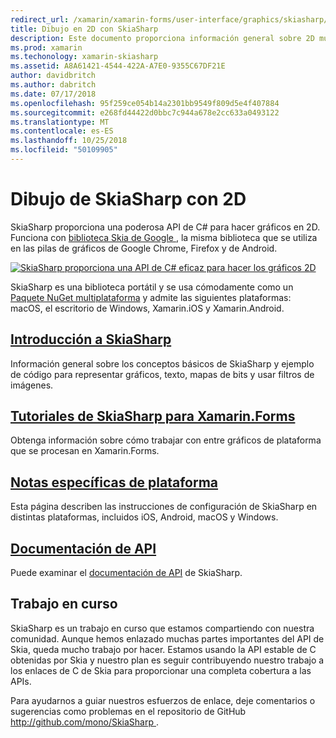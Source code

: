 ```yaml
---
redirect_url: /xamarin/xamarin-forms/user-interface/graphics/skiasharp/
title: Dibujo en 2D con SkiaSharp
description: Este documento proporciona información general sobre 2D multiplataforma de dibujo de SkiaSharp. Incluye vínculos a diversas guías que describen SkiaSharp y sus diversas API.
ms.prod: xamarin
ms.techonology: xamarin-skiasharp
ms.assetid: A8A61421-4544-422A-A7E0-9355C67DF21E
author: davidbritch
ms.author: dabritch
ms.date: 07/17/2018
ms.openlocfilehash: 95f259ce054b14a2301bb9549f809d5e4f407884
ms.sourcegitcommit: e268fd44422d0bbc7c944a678e2cc633a0493122
ms.translationtype: MT
ms.contentlocale: es-ES
ms.lasthandoff: 10/25/2018
ms.locfileid: "50109905"
---
```

# <a name="2d-drawing-with-skiasharp"></a>Dibujo de SkiaSharp con 2D

SkiaSharp proporciona una poderosa API de C#  para hacer gráficos en 2D. Funciona con [biblioteca Skia de Google ](http://skia.org), la misma biblioteca que se utiliza en las pilas de gráficos de Google Chrome, Firefox y de Android.

[![](images/ide-sml.png "SkiaSharp proporciona una API de C# eficaz para hacer los gráficos 2D")](images/ide.png#lightbox)

SkiaSharp es una biblioteca portátil y se usa cómodamente como un [Paquete NuGet multiplataforma](https://www.nuget.org/packages/SkiaSharp) y admite las siguientes plataformas: macOS, el escritorio de Windows, Xamarin.iOS y Xamarin.Android.

## <a name="introduction-to-skiasharpgraphics-gamesskiasharpintroductionmd"></a>[Introducción a SkiaSharp](~/graphics-games/skiasharp/introduction.md)

Información general sobre los conceptos básicos de SkiaSharp y ejemplo de código para representar gráficos, texto, mapas de bits y usar filtros de imágenes.

## <a name="skiasharp-tutorials-for-xamarinformsxamarin-formsuser-interfacegraphicsskiasharpindexmd"></a>[Tutoriales de SkiaSharp para Xamarin.Forms](~/xamarin-forms/user-interface/graphics/skiasharp/index.md)

Obtenga información sobre cómo trabajar con entre gráficos de plataforma que se procesan en Xamarin.Forms.

## <a name="platform-specific-notesgraphics-gamesskiasharpplatformmd"></a>[Notas específicas de plataforma](~/graphics-games/skiasharp/platform.md)

Esta página describen las instrucciones de configuración de SkiaSharp en distintas plataformas, incluidos iOS, Android, macOS y Windows.

## <a name="api-documentationhttpsdocsmicrosoftcomdotnetapiskiasharp"></a>[Documentación de API](https://docs.microsoft.com/dotnet/api/skiasharp)

Puede examinar el [documentación de API](https://docs.microsoft.com/dotnet/api/skiasharp) de SkiaSharp.

## <a name="work-in-progress"></a>Trabajo en curso

SkiaSharp es un trabajo en curso que estamos compartiendo con nuestra comunidad. Aunque hemos enlazado muchas partes importantes del API de Skia, queda mucho trabajo por hacer. Estamos usando la API estable de C obtenidas por Skia y nuestro plan es seguir contribuyendo nuestro trabajo a los enlaces de C de Skia para proporcionar una completa cobertura a las APIs.

Para ayudarnos a guiar nuestros esfuerzos de enlace, deje comentarios o sugerencias como problemas en el repositorio de GitHub [ http://github.com/mono/SkiaSharp ](http://github.com/mono/SkiaSharp).
